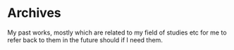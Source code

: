 # Archives
My past works, mostly which are related to my field of studies etc for me to refer back to them in the future should if I need them.
